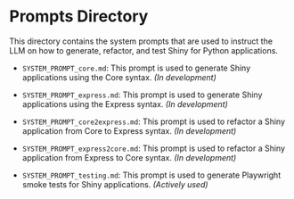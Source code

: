 # Prompts Directory

This directory contains the system prompts that are used to instruct the LLM on how to generate, refactor, and test Shiny for Python applications.

- `SYSTEM_PROMPT_core.md`: This prompt is used to generate Shiny applications using the Core syntax. *(In development)*

- `SYSTEM_PROMPT_express.md`: This prompt is used to generate Shiny applications using the Express syntax. *(In development)*

- `SYSTEM_PROMPT_core2express.md`: This prompt is used to refactor a Shiny application from Core to Express syntax. *(In development)*

- `SYSTEM_PROMPT_express2core.md`: This prompt is used to refactor a Shiny application from Express to Core syntax. *(In development)*

- `SYSTEM_PROMPT_testing.md`: This prompt is used to generate Playwright smoke tests for Shiny applications. *(Actively used)*
